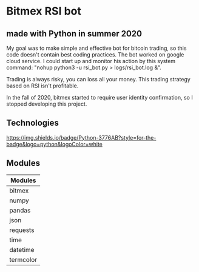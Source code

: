 # Bitmex RSI bot
## made with Python in summer 2020



My goal was to make simple and effective bot for bitcoin trading, so this code doesn't contain best coding practices.
The bot worked on google cloud service. I could start up and monitor his action by this system command: "nohup python3 -u rsi_bot.py > logs/rsi_bot.log &".

Trading is always risky, you can loss all your money.
This trading strategy based on RSI isn't profitable.



In the fall of 2020, bitmex started to require user identity confirmation, so I stopped developing this project.

## Technologies
https://img.shields.io/badge/Python-3776AB?style=for-the-badge&logo=python&logoColor=white


## Modules

|Modules|
| ------ |
| bitmex |
| numpy |
| pandas |
| json |
| requests |
| time |
| datetime |
| termcolor |
